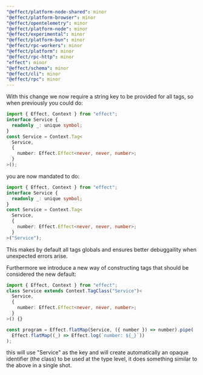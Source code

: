 ```yaml
---
"@effect/platform-node-shared": minor
"@effect/platform-browser": minor
"@effect/opentelemetry": minor
"@effect/platform-node": minor
"@effect/experimental": minor
"@effect/platform-bun": minor
"@effect/rpc-workers": minor
"@effect/platform": minor
"@effect/rpc-http": minor
"effect": minor
"@effect/schema": minor
"@effect/cli": minor
"@effect/rpc": minor
---
```


With this change we now require a string key to be provided for all tags, so when previously you could do:

```ts
import { Effect, Context } from "effect";
interface Service {
  readonly _: unique symbol;
}
const Service = Context.Tag<
  Service,
  {
    number: Effect.Effect<never, never, number>;
  }
>();
```

you are now mandated to do:

```ts
import { Effect, Context } from "effect";
interface Service {
  readonly _: unique symbol;
}
const Service = Context.Tag<
  Service,
  {
    number: Effect.Effect<never, never, number>;
  }
>("Service");
```

This makes by default all tags globals and ensures better debuggaility when unexpected errors arise.

Furthermore we introduce a new way of constructing tags that should be considered the new default:

```ts
import { Effect, Context } from "effect";
class Service extends Context.TagClass("Service")<
  Service,
  {
    number: Effect.Effect<never, never, number>;
  }
>() {}

const program = Effect.flatMap(Service, ({ number }) => number).pipe(
  Effect.flatMap((_) => Effect.log(`number: ${_}`))
);
```

this will use "Service" as the key and will create automatically an opaque identifier (the class) to be used at the type level, it does something similar to the above in a single shot.
